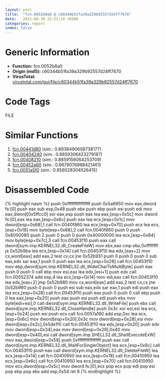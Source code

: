 ```yaml
---
layout: post
title:  "fcn.0052b8a0 @ c60344b51fa39a329b92557d24ff7670"
date:   2021-08-30 15:52:19 +0300
categories: report
index: false
---
```


# Generic Information
- **Function:** fcn.0052b8a0
- **Origin (md5):** c60344b51fa39a329b92557d24ff7670
- **VirusTotal:** [virustotal.com/gui/file/c60344b51fa39a329b92557d24ff7670][virustotal_ref]

# Code Tags
<span class="tag" id="FILE">FILE</span>


# Similar Functions

1. [fcn.00441d80][similar_1_ref] (sim.: 0.8938490608738177)
2. [fcn.00404240][similar_2_ref] (sim.: 0.8859306423279187)
3. [fcn.00408210][similar_3_ref] (sim.: 0.8859156064253709)
4. [fcn.00452a60][similar_4_ref] (sim.: 0.8679076988421461)
5. [fcn.0051a5f0][similar_5_ref] (sim.: 0.858028304526415)


# Disassembled Code

{% highlight nasm %}
push 0xffffffffffffffff
push 0x5a6950
mov eax,dword fs:[0]
push eax
sub esp,0x48
push ebx
push ebp
push esi
push edi
mov eax,dword[0x5ffcc0]
xor eax,esp
push eax
lea eax,[esp+0x5c]
mov dword fs:[0],eax
lea eax,[esp+0x6c]
push eax
lea ecx,[esp+0x1c]
mov dword[esp+0x68],1
call fcn.0040f860
lea ecx,[esp+0x70]
push ecx
lea ecx,[esp+0x18]
mov byte[esp+0x68],2
call fcn.0040f860
push 0
push 0x8000080
push 2
push 0
push 0
push 0x40000000
lea ecx,[esp+0x84]
mov byte[esp+0x7c],3
call fcn.00453f10
push eax
call dword[sym.imp.KERNEL32.dll_CreateFileW]
mov ebx,eax
cmp ebx,0xffffffff
je 0x52b9ba
lea ecx,[esp+0x14]
call fcn.00453f10
lea edx,[eax+2]
mov cx,word[eax]
add eax,2
test cx,cx
jne 0x52b931
push 0
push 0
push 0
sub eax,edx
sar eax,1
push 0
push eax
lea ecx,[esp+0x28]
call fcn.00453f10
mov ebp,dword[sym.imp.KERNEL32.dll_WideCharToMultiByte]
push eax
push 0
push 0
call ebp
mov esi,eax
lea edx,[esi+1]
push edx
call fcn.00552374
add esp,4
lea ecx,[esp+0x14]
mov edi,eax
call fcn.00453f10
lea edx,[eax+2]
jmp 0x52b980
mov cx,word[eax]
add eax,2
test cx,cx
jne 0x52b980
push 0
push 0
push esi
sub eax,edx
sar eax,1
push edi
push eax
lea ecx,[esp+0x28]
call fcn.00453f10
push eax
push 0
push 0
call ebp
push 0
lea eax,[esp+0x20]
push eax
push esi
push edi
push ebx
mov byte[edi+esi],0
call dword[sym.imp.KERNEL32.dll_WriteFile]
push ebx
call dword[sym.imp.KERNEL32.dll_CloseHandle]
push 0x3c
xor esi,esi
lea ecx,[esp+0x24]
push esi
push ecx
call fcn.0057a180
add esp,0xc
lea ecx,[esp+0x6c]
mov dword[esp+0x20],0x3c
mov dword[esp+0x28],esi
mov dword[esp+0x2c],0x5de1f0
call fcn.00453f10
lea edx,[esp+0x20]
push edx
mov dword[esp+0x34],eax
mov dword[esp+0x28],0x40
mov dword[esp+0x40],esi
call dword[sym.imp.SHELL32.dll_ShellExecuteExW]
mov eax,dword[esp+0x58]
push 0xffffffffffffffff
push eax
call dword[sym.imp.KERNEL32.dll_WaitForSingleObject]
lea ecx,[esp+0x6c]
call fcn.00453f10
push eax
call dword[sym.imp.KERNEL32.dll_DeleteFileW]
lea ecx,[esp+0x14]
call fcn.00410950
lea ecx,[esp+0x18]
call fcn.00410950
lea ecx,[esp+0x6c]
call fcn.00410950
lea ecx,[esp+0x70]
call fcn.00410950
mov ecx,dword[esp+0x5c]
mov dword fs:[0],ecx
pop ecx
pop edi
pop esi
pop ebp
pop ebx
add esp,0x54
ret 8
{% endhighlight %}


[similar_1_ref]: /report/fcn.00441d80@4fe6510221c33bf023f6abed461fc13f
[similar_2_ref]: /report/fcn.00404240@a1c6b07868a0eea8f4ee5a872aa71909
[similar_3_ref]: /report/fcn.00408210@0403abd1e9e066fc89cddd5736647282
[similar_4_ref]: /report/fcn.00452a60@4fe6510221c33bf023f6abed461fc13f
[similar_5_ref]: /report/fcn.0051a5f0@c60344b51fa39a329b92557d24ff7670
[virustotal_ref]: https://www.virustotal.com/gui/file/c60344b51fa39a329b92557d24ff7670